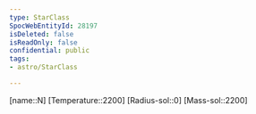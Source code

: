 ```yaml
---
type: StarClass
SpocWebEntityId: 28197
isDeleted: false
isReadOnly: false
confidential: public
tags:
- astro/StarClass

---
```

[name::N]
[Temperature::2200]
[Radius-sol::0]
[Mass-sol::2200]



